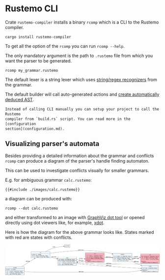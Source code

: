 # Rustemo CLI

Crate `rustemo-compiler` installs a binary `rcomp` which is a CLI to the Rustemo
compiler.

```
cargo install rustemo-compiler
```

To get all the option of the `rcomp` you can run `rcomp --help`.

The only mandatory argument is the path to `.rustemo` file from which you want
the parser to be generated.

```
rcomp my_grammar.rustemo
```

The default lexer is a string lexer which uses [string/regex
recognizers](grammar_language.md#terminals) from the grammar.

The default builder will call auto-generated actions and [create automatically
deduced AST](builders.md#default-builder).

```admonish note
Instead of calling CLI manually you can setup your project to call the Rustemo
compiler from `build.rs` script. You can read more in the [configuration
section](configuration.md).
```

## Visualizing parser's automata

Besides providing a detailed information about the grammar and conflicts `rcomp`
can produce a diagram of the parser's handle finding automaton.

This can be used to investigate conflicts visually for smaller grammars.

E.g. for ambiguous grammar `calc.rustemo`:

```
{{#include ./images/calc.rustemo}}
```

a diagram can be produced with:

```
rcomp --dot calc.rustemo
```

and either transformed to an image with [GraphViz dot
tool](https://graphviz.org/docs/layouts/dot/) or opened directly using dot
viewers like, for example, [xdot](https://github.com/jrfonseca/xdot.py).

Here is how the diagram for the above grammar looks like. States marked with red
are states with conflicts.

![](./images/calc.dot.png)
